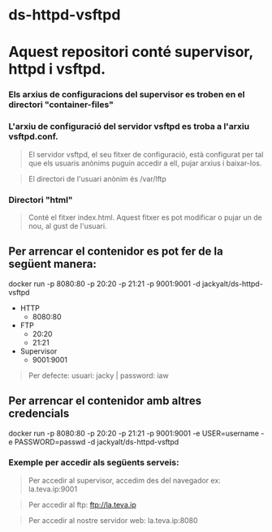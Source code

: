 # ds-httpd-vsftpd
# Aquest repositori conté supervisor, httpd i vsftpd.


### Els arxius de configuracions del supervisor es troben en el directori "container-files"

### L'arxiu de configuració del servidor vsftpd es troba a l'arxiu vsftpd.conf.

> El servidor vsftpd, el seu fitxer de configuració, està configurat per tal que els usuaris anònims puguin accedir a ell, pujar arxius i baixar-los. 

> El directori de l'usuari anònim és /var/lftp 

### Directori "html"

> Conté el fitxer index.html. Aquest fitxer es pot modificar o pujar un de nou, al gust de l'usuari.


## Per arrencar el contenidor es pot fer de la següent manera:

docker run -p 8080:80 -p 20:20 -p 21:21 -p 9001:9001 -d jackyalt/ds-httpd-vsftpd

* HTTP
  * 8080:80
* FTP
  * 20:20
  * 21:21
* Supervisor
  * 9001:9001

> Per defecte: usuari: jacky | password: iaw

## Per arrencar el contenidor amb altres credencials

docker run -p 8080:80 -p 20:20 -p 21:21 -p 9001:9001 -e USER=username -e PASSWORD=passwd -d jackyalt/ds-httpd-vsftpd


### Exemple per accedir als següents serveis:

> Per accedir al supervisor, accedim des del navegador ex: la.teva.ip:9001

> Per accedir al ftp: ftp://la.teva.ip

> Per accedir al nostre servidor web: la.teva.ip:8080


